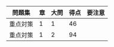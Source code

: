 
| 問題集 | 章 | 大問 | 得点 | 要注意 |
| ------------ | ---- | ---- | ---- | ---------------------- |
| 重点対策 | 1 | 1 | 46 | |
| 重点対策 | 1 | 2 | 94 | |
